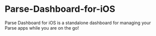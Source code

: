# Parse-Dashboard-for-iOS

Parse Dashboard for iOS is a standalone dashboard for managing your Parse apps while you are on the go!
